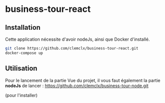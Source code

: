 # business-tour-react
## Installation 


Cette application nécessite d'avoir nodeJs, ainsi que Docker d'installé.
```bash
git clone https://github.com/clemclx/business-tour-react.git
docker-compose up
```
 

## Utilisation


Pour le lancement de la partie Vue du projet, il vous faut également la partie **nodeJs** de lancer : https://github.com/clemclx/business-tour-node.git

(pour l'installer)
